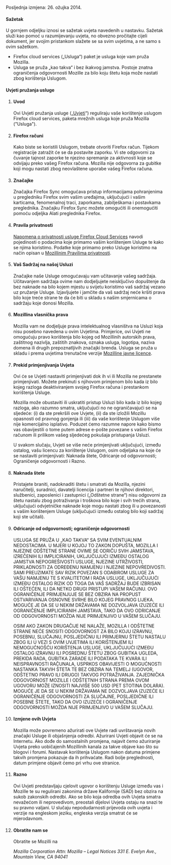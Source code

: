 Posljednja izmjena: 26. ožujka 2014.

#### Sažetak

U gornjem odjeljku iznosi se sažetak uvjeta navedenih u nastavku. Sažetak služi kao pomoć u razumijevanju uvjeta, no obvezno pročitajte cijeli dokument, jer svojim pristankom slažete se sa svim uvjetima, a ne samo s ovim sažetkom.

- Firefox cloud services („Usluga“) paket je usluga koje vam pruža Mozilla.
- Usluga se pruža „kao takva“ i bez ikakvog jamstva. Postoje znatna ograničenja odgovornosti Mozille za bilo koju štetu koja može nastati zbog korištenja Uslugom.

#### Uvjeti pružanja usluge

1. #### Uvod

    Ovi Uvjeti pružanja usluge („<u>Uvjeti</u>“) reguliraju vaše korištenje uslugom Firefox cloud services, paketa mrežnih usluga koje pruža Mozilla ("Usluga").

2. #### Firefox računi

    Kako biste se koristili Uslugom, trebate otvoriti Firefox račun.  Tijekom registracije zatražit će se da postavite zaporku. Vi ste odgovorni za čuvanje tajnost zaporke te njezino spremanje za aktivnosti koje se odvijaju preko vašeg Firefox računa. Mozilla nije odgovorna za gubitke koji mogu nastati zbog neovlaštene uporabe vašeg Firefox računa.

3. #### Značajke

    Značajka Firefox Sync omogućava pristup informacijama pohranjenima u pregledniku Firefox svim vašim uređajima, uključujući i vašim karticama, fenomenalnoj traci, zaporkama, zabilješkama i postavkama preglednika. Značajku Firefox Sync možete omogućiti ili onemogućiti pomoću odjeljka Alati preglednika Firefox.

4. #### Pravila privatnosti

    [Napomena o privatnosti usluge Firefox Cloud Services](https://www.mozilla.org/privacy/firefox-cloud/) navodi pojedinosti o podacima koje primamo vašim korištenjem Usluge te kako se njima koristimo. Podatke koje primamo preko Usluge koristimo na način opisan u [Mozillinim Pravilima privatnosti](https://www.mozilla.org/privacy/).

5. #### Vaš Sadržaj na našoj Usluzi

    Značajke naše Usluge omogućavaju vam učitavanje vašeg sadržaja. Učitavanjem sadržaja ovime nam dodjeljujete neisključivo dopuštenje da bez naknade na bilo kojem mjestu u svijetu koristimo vaš sadržaj vezano uz pružanje Usluge. Izjavljujete i jamčite da vaš sadržaj neće kršiti prava bilo koje treće strane te da će biti u skladu s našim smjernicama o sadržaju koje donosi Mozilla.

6. #### Mozillina vlasnička prava

    Mozilla vam ne dodjeljuje prava intelektualnog vlasništva na Usluzi koja nisu posebno navedena u ovim Uvjetima. Primjerice, ovi Uvjeti ne omogućuju pravo korištenja bilo kojeg od Mozillinih autorskih prava, zaštitnog nazivlja, zaštitih znakova, oznaka usluga, logotipa, naziva domena ili drugih prepoznatljivih značajki brenda. Usluga se pruža u skladu i prema uvjetima trenutačne verzije [Mozilline javne licence](https://www.mozilla.org/MPL/).

7. #### Prekid primjenjivanja Uvjeta

    Ovi će se Uvjeti nastaviti primjenjivati dok ih vi ili Mozilla ne prestanete primjenjivati. Možete prekinuti s njihovom primjenom bilo kada iz bilo kojeg razloga deaktiviranjem svojeg Firefox računa i prestankom korištenja Usluge.

    Mozilla može obustaviti ili uskratiti pristup Usluzi bilo kada iz bilo kojeg razloga, ako razumno smatra, uključujući no ne ograničavajući se na sljedeće: (i) da ste prekršili ove Uvjete, (ii) da ste izložili Mozillu opasnosti od pravnog gonjenja ili (iii) da vaše korištenje Uslugom više nije komercijalno isplativo. Poduzet ćemo razumne napore kako bismo vas obavijestili o tome putem adrese e-pošte povezane s vašim Firefox računom ili prilikom vašeg sljedećeg pokušaja pristupanja Usluzi.

    U svakom slučaju, Uvjeti se više neće primjenjivati uključujući, između ostalog, vašu licencu za korištenje Uslugom, osim odjeljaka na koje će se nastaviti primjenjivati: Naknada štete, Odricanje od odgovornosti; Ograničenje odgovornosti i Razno.

8. #### Naknada štete

    Pristajete braniti, nadoknaditi štetu i smatrati da Mozilla, njezini naručitelji, suradnici, davatelji licencija i partneri te njihovi direktori, službenici, zaposlenici i zastupnici („Odštetne strane“) nisu odgovorni za štetu nastalu zbog potraživanja i troškova bilo koje i svih trećih strana, uključujući odvjetničke naknade koje mogu nastati zbog ili u povezanosti s vašim korištenjem Usluge (uključujući između ostalog bilo koji sadržaj koji ste učitali).

9. #### Odricanje od odgovornosti; ograničenje odgovornosti

    USLUGA SE PRUŽA U „KAO TAKVA“ SA SVIM EVENTUALNIM NEDOSTACIMA. U MJERI U KOJOJ TO ZAKON DOPUŠTA, MOZILLA I NJEZINE ODŠTETNE STRANE OVIME SE ODRIČU SVIH JAMSTAVA, IZREČENIH ILI IMPLICIRANIH, UKLJUČUJUĆI IZMEĐU OSTALOG JAMSTVA NEPOGREŠIVOSTI USLUGE, NJEZINE UTRŽIVOSTI, PRIKLADNOSTI ZA ODREĐENU NAMJENU I NJEZINE NEPOVREDIVOSTI. SAMI PREUZIMATE SAV RIZIK POVEZAN S ODABIROM USLUGE ZA VAŠU NAMJENU TE S KVALITETOM I RADA USLUGE, UKLJUČUJUĆI IZMEĐU OSTALOG RIZIK OD TOGA DA VAŠ SADRŽAJ BUDE IZBRISAN ILI OŠTEĆEN, ILI DA NETKO DRUGI PRISTUPI VAŠEM RAČUNU. OVO OGRANIČENJE PRIMJENJUJE SE BEZ OBZIRA NA PROPUST OSTVARIVANJA OSNOVNE SVRHE BILO KOJEG PRAVNOG LIJEKA. MOGUĆE JE DA SE U NEKIM DRŽAVAMA NE DOZVOLJAVA IZUZEĆE ILI OGRANIČENJE IMPLICIRANIH JAMSTAVA, TAKO DA OVO ODRICANJE OD ODGOVORNOSTI MOŽDA NIJE PRIMJENJIVO U VAŠEM SLUČAJU.

    OSIM AKO ZAKON DRUGAČIJE NE NALAŽE, MOZILLA I ODŠTETNE STRANE NEĆE SNOSITI ODGOVORNOST ZA BILO KOJU IZRAVNU, POSEBNU, SLUČAJNU, POSLJEDIČNU ILI PRIMJERNU ŠTETU NASTALU ZBOG ILI U VEZI S OVIM UVJETIMA ILI KORIŠTENJEM ILI NEMOGUĆNOŠĆU KORIŠTENJA USLUGE, UKLJUČUJUĆI IZMEĐU OSTALOG IZRAVNU ILI POSREDNU ŠTETU ZBOG GUBITKA UGLEDA, PREKIDA RADA, GUBITKA ZARADE ILI PODATAKA TE KVARA ILI NEISPRAVNOSTI RAČUNALA, USPRKOS OBAVIJESTI O MOGUĆNOSTI NASTANKA TAKVIH ŠTETA TE BEZ OBZIRA NA TEMELJ (UGOVOR, ODŠTETNO PRAVO ILI DRUGO) TAKVOG POTRAŽIVANJA. ZAJEDNIČKA ODGOVORNOST MOZILLE I ODŠTETNIH STRANA PREMA OVOM UGOVORU MOŽE IZNOSITI NAJVIŠE 500 USD (PET STOTINA DOLARA). MOGUĆE JE DA SE U NEKIM DRŽAVAMA NE DOZVOLJAVA IZUZEĆE ILI OGRANIČENJE ODGOVORNOSTI ZA SLUČAJNE, POSLJEDIČNE ILI POSEBNE ŠTETE, TAKO DA OVO IZUZEĆE I OGRANIČENJE ODGOVORNOSTI MOŽDA NIJE PRIMJENJIVO U VAŠEM SLUČAJU.

10. #### Izmjene ovih Uvjeta

    Mozilla može povremeno ažurirati ove Uvjete radi uvrštavanja novih značajki Usluge ili objašnjenja odredbi. Ažurirani Uvjeti objavit će se na Internetu. Ako dođe do samostalnih promjena, najavit ćemo ažuriranje Uvjeta preko uobičajenih Mozillinih kanala za takve objave kao što su blogovi i forumi. Nastavak korištenja Uslugom nakon datuma primjene takvih promjena pokazuje da ih prihvaćate. Radi bolje preglednosti, datum primjene objavit ćemo pri vrhu ove stranice.

11. #### Razno

    Ovi Uvjeti predstavljaju cjelovit ugovor o korištenju Usluge između vas i Mozille te su regulirani zakonima države Kalifornije (SAD) bez obzira na sukob zakonskih odredbi. Ako se bilo koja odredba ovih Uvjeta smatra nevažećom ili neprovedivom, preostali dijelovi Uvjeta ostaju na snazi te su pravno valjani. U slučaju nepodudarnosti prijevoda ovih uvjeta i verzije na engleskom jeziku, engleska verzija smatrat će se mjerodavnom.

12. #### Obratite nam se

    Obratite se Mozilli na

    <address>
      Mozilla Corporation 
      Attn: Mozilla – Legal Notices 
      331 E. Evelyn Ave., 
      Mountain View, CA 94041 
    </address>
